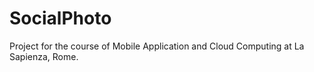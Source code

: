 # SocialPhoto
Project for the course of Mobile Application and Cloud Computing at La Sapienza, Rome.
